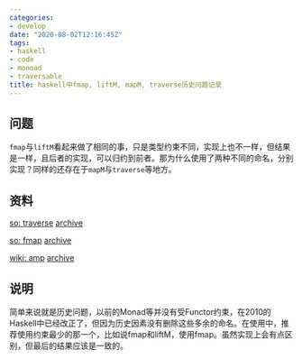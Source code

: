 ```yaml
---
categories: 
- develop
date: "2020-08-02T12:16:45Z"
tags: 
- haskell 
- code 
- monoad 
- traversable
title: haskell中fmap, liftM, mapM, traverse历史问题记录
---
```


## 问题

`fmap`与`liftM`看起来做了相同的事，只是类型约束不同，实现上也不一样，但结果是一样，且后者的实现，可以归约到前者。那为什么使用了两种不同的命名，分别实现？同样的还存在于`mapM`与`traverse`等地方。

## 资料

[so: traverse](https://stackoverflow.com/questions/7460809/can-someone-explain-the-traverse-function-in-haskell) [archive](https://web.archive.org/web/20200221083238/https://stackoverflow.com/questions/7460809/can-someone-explain-the-traverse-function-in-haskell)

[so: fmap](https://stackoverflow.com/questions/7463500/why-do-we-have-map-fmap-and-liftm) [archive](https://web.archive.org/web/20181103065411/https://stackoverflow.com/questions/7463500/why-do-we-have-map-fmap-and-liftm)

[wiki: amp](https://wiki.haskell.org/Functor-Applicative-Monad_Proposal) [archive](https://web.archive.org/web/20200512082736/https://wiki.haskell.org/Functor-Applicative-Monad_Proposal)

## 说明

简单来说就是历史问题，以前的Monad等并没有受Functor约束，在2010的Haskell中已经改正了，但因为历史因素没有删除这些多余的命名。在使用中，推荐使用约束最少的那一个，比如说fmap和liftM，使用fmap。虽然实现上会有点区别，但最后的结果应该是一致的。

<!--more-->
